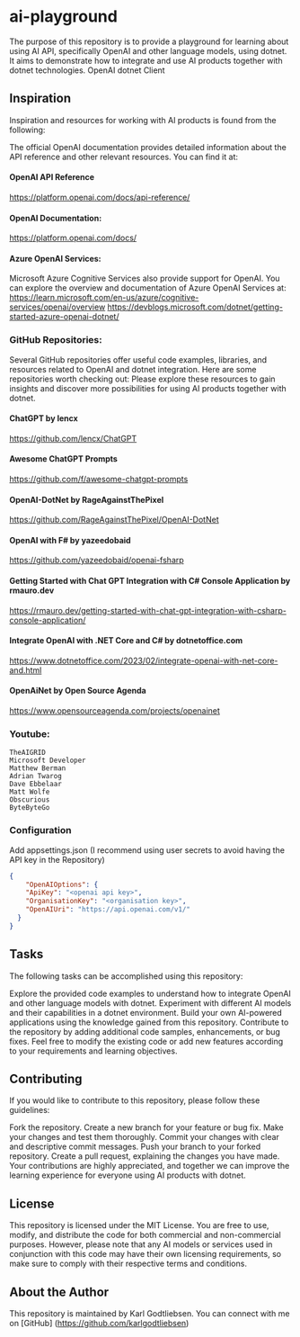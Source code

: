 
# ai-playground
The purpose of this repository is to provide a playground for learning about using AI API, specifically OpenAI and other language models, using dotnet. It aims to demonstrate how to integrate and use AI products together with dotnet technologies.
OpenAI dotnet Client



## Inspiration
Inspiration and resources for working with AI products is found from the following:

The official OpenAI documentation provides detailed information about the API reference and other relevant resources. You can find it at:

#### OpenAI API Reference
https://platform.openai.com/docs/api-reference/

#### OpenAI Documentation: 
https://platform.openai.com/docs/

#### Azure OpenAI Services:
Microsoft Azure Cognitive Services also provide support for OpenAI. You can explore the overview and documentation of Azure OpenAI Services at:
https://learn.microsoft.com/en-us/azure/cognitive-services/openai/overview
https://devblogs.microsoft.com/dotnet/getting-started-azure-openai-dotnet/


### GitHub Repositories: 
Several GitHub repositories offer useful code examples, libraries, and resources related to OpenAI and dotnet integration. Here are some repositories worth checking out:
Please explore these resources to gain insights and discover more possibilities for using AI products together with dotnet.

#### ChatGPT by lencx
https://github.com/lencx/ChatGPT

#### Awesome ChatGPT Prompts
https://github.com/f/awesome-chatgpt-prompts

#### OpenAI-DotNet by RageAgainstThePixel
https://github.com/RageAgainstThePixel/OpenAI-DotNet

#### OpenAI with F# by yazeedobaid
https://github.com/yazeedobaid/openai-fsharp

#### Getting Started with Chat GPT Integration with C# Console Application by rmauro.dev
https://rmauro.dev/getting-started-with-chat-gpt-integration-with-csharp-console-application/

#### Integrate OpenAI with .NET Core and C# by dotnetoffice.com
https://www.dotnetoffice.com/2023/02/integrate-openai-with-net-core-and.html

#### OpenAiNet by Open Source Agenda
https://www.opensourceagenda.com/projects/openainet



### Youtube:
```
TheAIGRID
Microsoft Developer
Matthew Berman
Adrian Twarog
Dave Ebbelaar
Matt Wolfe
Obscurious
ByteByteGo
```

### Configuration

Add appsettings.json (I recommend using user secrets to avoid having the API key in the Repository)

```json
{
    "OpenAIOptions": {
    "ApiKey": "<openai api key>",
    "OrganisationKey": "<organisation key>",
    "OpenAIUri": "https://api.openai.com/v1/"
  }
}
```



## Tasks
The following tasks can be accomplished using this repository:

Explore the provided code examples to understand how to integrate OpenAI and other language models with dotnet.
Experiment with different AI models and their capabilities in a dotnet environment.
Build your own AI-powered applications using the knowledge gained from this repository.
Contribute to the repository by adding additional code samples, enhancements, or bug fixes.
Feel free to modify the existing code or add new features according to your requirements and learning objectives.

## Contributing
If you would like to contribute to this repository, please follow these guidelines:

Fork the repository.
Create a new branch for your feature or bug fix.
Make your changes and test them thoroughly.
Commit your changes with clear and descriptive commit messages.
Push your branch to your forked repository.
Create a pull request, explaining the changes you have made.
Your contributions are highly appreciated, and together we can improve the learning experience for everyone using AI products with dotnet.

## License
This repository is licensed under the MIT License. You are free to use, modify, and distribute the code for both commercial and non-commercial purposes. However, please note that any AI models or services used in conjunction with this code may have their own licensing requirements, so make sure to comply with their respective terms and conditions.

## About the Author
This repository is maintained by Karl Godtliebsen. You can connect with me on [GitHub] (https://github.com/karlgodtliebsen)



